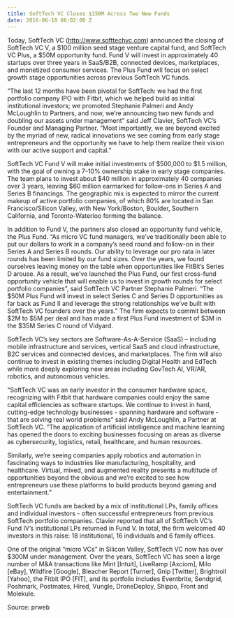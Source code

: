 ```yaml
---
title: SoftTech VC Closes $150M Across Two New Funds
date: 2016-06-18 06:02:00 Z
---
```


Today, SoftTech VC (http://www.softtechvc.com) announced the closing of SoftTech VC V, a $100 million seed stage venture capital fund, and SoftTech VC Plus, a $50M opportunity fund. Fund V will invest in approximately 40 startups over three years in SaaS/B2B, connected devices, marketplaces, and monetized consumer services. The Plus Fund will focus on select growth stage opportunities across previous SoftTech VC funds.

“The last 12 months have been pivotal for SoftTech: we had the first portfolio company IPO with Fitbit, which we helped build as initial institutional investors; we promoted Stephanie Palmeri and Andy McLoughlin to Partners, and now, we’re announcing two new funds and doubling our assets under management” said Jeff Clavier, SoftTech VC’s Founder and Managing Partner. “Most importantly, we are beyond excited by the myriad of new, radical innovations we see coming from early stage entrepreneurs and the opportunity we have to help them realize their vision with our active support and capital.”

SoftTech VC Fund V will make initial investments of $500,000 to $1.5 million, with the goal of owning a 7-10% ownership stake in early stage companies. The team plans to invest about $40 million in approximately 40 companies over 3 years, leaving $60 million earmarked for follow-ons in Series A and Series B financings. The geographic mix is expected to mirror the current makeup of active portfolio companies, of which 80% are located in San Francisco/Silicon Valley, with New York/Boston, Boulder, Southern California, and Toronto-Waterloo forming the balance.

In addition to Fund V, the partners also closed an opportunity fund vehicle, the Plus Fund. “As micro VC fund managers, we’ve traditionally been able to put our dollars to work in a company’s seed round and follow-on in their Series A and Series B rounds. Our ability to leverage our pro rata in later rounds has been limited by our fund sizes. Over the years, we found ourselves leaving money on the table when opportunities like FitBit’s Series D arouse. As a result, we’ve launched the Plus Fund, our first cross-fund opportunity vehicle that will enable us to invest in growth rounds for select portfolio companies”, said SoftTech VC Partner Stephanie Palmeri. “The $50M Plus Fund will invest in select Series C and Series D opportunities as far back as Fund II and leverage the strong relationships we’ve built with SoftTech VC founders over the years.” The firm expects to commit between $2M to $5M per deal and has made a first Plus Fund investment of $3M in the $35M Series C round of Vidyard.

SoftTech VC’s key sectors are Software-As-A-Service (SaaS) – including mobile infrastructure and services, vertical SaaS and cloud infrastructure, B2C services and connected devices, and marketplaces. The firm will also continue to invest in existing themes including Digital Health and EdTech while more deeply exploring new areas including GovTech AI, VR/AR, robotics, and autonomous vehicles.

“SoftTech VC was an early investor in the consumer hardware space, recognizing with Fitbit that hardware companies could enjoy the same capital efficiencies as software startups. We continue to invest in hard, cutting-edge technology businesses - spanning hardware and software - that are solving real world problems” said Andy McLoughlin, a Partner at SoftTech VC. “The application of artificial intelligence and machine learning has opened the doors to exciting businesses focusing on areas as diverse as cybersecurity, logistics, retail, healthcare, and human resources. 

Similarly, we’re seeing companies apply robotics and automation in fascinating ways to industries like manufacturing, hospitality, and healthcare. Virtual, mixed, and augmented reality presents a multitude of opportunities beyond the obvious and we’re excited to see how entrepreneurs use these platforms to build products beyond gaming and entertainment.”

SoftTech VC funds are backed by a mix of institutional LPs, family offices and individual investors - often successful entrepreneurs from previous SoftTech portfolio companies. Clavier reported that all of SoftTech VC’s Fund IV’s institutional LPs returned in Fund V. In total, the firm welcomed 40 investors in this raise: 18 institutional, 16 individuals and 6 family offices.

One of the original “micro VCs” in Silicon Valley, SoftTech VC now has over $300M under management. Over the years, SoftTech VC has seen a large number of M&A transactions like Mint [Intuit], LiveRamp [Axciom], Milo [eBay], Wildfire [Google], Bleacher Report [Turner], Gnip [Twitter], Brightroll [Yahoo], the Fitbit IPO [FIT], and its portfolio includes Eventbrite, Sendgrid, Poshmark, Postmates, Hired, Vungle, DroneDeploy, Shippo, Front and Molekule.

Source: prweb